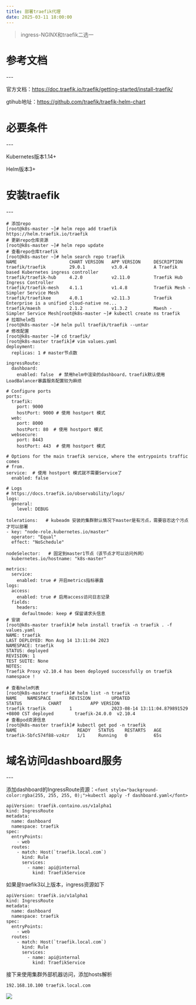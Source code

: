 ```yaml
---
title: 部署traefik代理
date: 2025-03-11 18:00:00
---
```

> <font style="background-color:rgba(255, 255, 255, 0);">ingress-NGINX和traefik二选一</font>
>

<h1 id="d1f972b3"><font style="background-color:rgba(255, 255, 255, 0);">参考文档</font></h1>
---

<font style="background-color:rgba(255, 255, 255, 0);">官方文档：</font>[<font style="background-color:rgba(255, 255, 255, 0);">https://doc.traefik.io/traefik/getting-started/install-traefik/</font>](https://doc.traefik.io/traefik/getting-started/install-traefik/)

<font style="background-color:rgba(255, 255, 255, 0);">gtihub地址：</font>[<font style="background-color:rgba(255, 255, 255, 0);">https://github.com/traefik/traefik-helm-chart</font>](https://github.com/traefik/traefik-helm-chart)

<h1 id="aae74ee4"><font style="background-color:rgba(255, 255, 255, 0);">必要条件</font></h1>
---

<font style="background-color:rgba(255, 255, 255, 0);">Kubernetes版本1.14+</font>

<font style="background-color:rgba(255, 255, 255, 0);">Helm版本3+</font>

<h1 id="7cc71933"><font style="background-color:rgba(255, 255, 255, 0);">安装traefik</font></h1>
---

```plain
# 添加repo
[root@k8s-master ~]# helm repo add traefik https://helm.traefik.io/traefik
# 更新repo仓库资源
[root@k8s-master ~]# helm repo update
# 查看repo仓库traefik
[root@k8s-master ~]# helm search repo traefik                                    
NAME                    CHART VERSION   APP VERSION     DESCRIPTION                                       
traefik/traefik         29.0.1          v3.0.4          A Traefik based Kubernetes ingress controller     
traefik/traefik-hub     4.2.0           v2.11.0         Traefik Hub Ingress Controller                    
traefik/traefik-mesh    4.1.1           v1.4.8          Traefik Mesh - Simpler Service Mesh               
traefik/traefikee       4.0.1           v2.11.3         Traefik Enterprise is a unified cloud-native ne...
traefik/maesh           2.1.2           v1.3.2          Maesh - Simpler Service Mesh[root@k8s-master ~]# kubectl create ns traefik
# 拉取helm包
[root@k8s-master ~]# helm pull traefik/traefik --untar
# 修改配置
[root@k8s-master ~]# cd traefik/
[root@k8s-master traefik]# vim values.yaml 
deployment:
  replicas: 1 # master节点数

ingressRoute:
  dashboard:
    enabled: false  # 禁用helm中渲染的dashboard，traefik默认使用LoadBalancer暴露服务配置较为麻烦

# Configure ports
ports:
  traefik:
    port: 9000
    hostPort: 9000 # 使用 hostport 模式
  web:
    port: 8000
    hostPort: 80  # 使用 hostport 模式
  websecure:
    port: 8443
    hostPort: 443  # 使用 hostport 模式

# Options for the main traefik service, where the entrypoints traffic comes
# from.
service:  # 使用 hostport 模式就不需要Service了
  enabled: false

# Logs
# https://docs.traefik.io/observability/logs/
logs:
  general:
    level: DEBUG
    
tolerations:   # kubeadm 安装的集群默认情况下master是有污点，需要容忍这个污点才可以部署
- key: "node-role.kubernetes.io/master"
  operator: "Equal"
  effect: "NoSchedule"

nodeSelector:   # 固定到master1节点（该节点才可以访问外网）
  kubernetes.io/hostname: "k8s-master"

metrics:
  service:
    enabled: true # 开启metrics指标暴露
logs:
  access:
    enabled: true # 启用access访问日志记录
  fields:
    headers:
      defaultmode: keep # 保留请求头信息
# 安装
[root@k8s-master traefik]# helm install traefik -n traefik . -f values.yaml
NAME: traefik
LAST DEPLOYED: Mon Aug 14 13:11:04 2023
NAMESPACE: traefik
STATUS: deployed
REVISION: 1
TEST SUITE: None
NOTES:
Traefik Proxy v2.10.4 has been deployed successfully on traefik namespace !

# 查看helm列表
[root@k8s-master traefik]# helm list -n traefik
NAME    NAMESPACE       REVISION        UPDATED                                 STATUS          CHART           APP VERSION
traefik traefik         1               2023-08-14 13:11:04.879891529 +0800 CST deployed        traefik-24.0.0  v2.10.4    
# 查看pod资源信息
[root@k8s-master traefik]# kubectl get pod -n traefik
NAME                       READY   STATUS    RESTARTS   AGE
traefik-5bfc574f88-vz4zr   1/1     Running   0          65s
```

<h1 id="6ddaaaec"><font style="background-color:rgba(255, 255, 255, 0);">域名访问dashboard服务</font></h1>
---

<font style="background-color:rgba(255, 255, 255, 0);">添加dashboard的IngressRoute资源：</font>`<font style="background-color:rgba(255, 255, 255, 0);">kubectl apply -f dashboard.yaml</font>`

```plain
apiVersion: traefik.containo.us/v1alpha1
kind: IngressRoute
metadata:
  name: dashboard
  namespace: traefik
spec:
  entryPoints:
    - web
  routes:
    - match: Host(`traefik.local.com`)
      kind: Rule
      services:
        - name: api@internal
          kind: TraefikService
```

<font style="background-color:rgba(255, 255, 255, 0);">如果是traefik3以上版本，ingress资源如下</font>

```plain
apiVersion: traefik.io/v1alpha1
kind: IngressRoute
metadata:
  name: dashboard
  namespace: traefik
spec:
  entryPoints:
    - web
  routes:
    - match: Host(`traefik.local.com`)
      kind: Rule
      services:
        - name: api@internal
          kind: TraefikService
```

<font style="background-color:rgba(255, 255, 255, 0);">接下来使用集群外部机器访问，添加hosts解析</font>

```plain
192.168.10.100 traefik.local.com
```

![](https://cdn.nlark.com/yuque/0/2025/jpeg/43141749/1737810865713-743745e2-5843-48fd-83b9-c6fec38fbb1d.jpeg)

